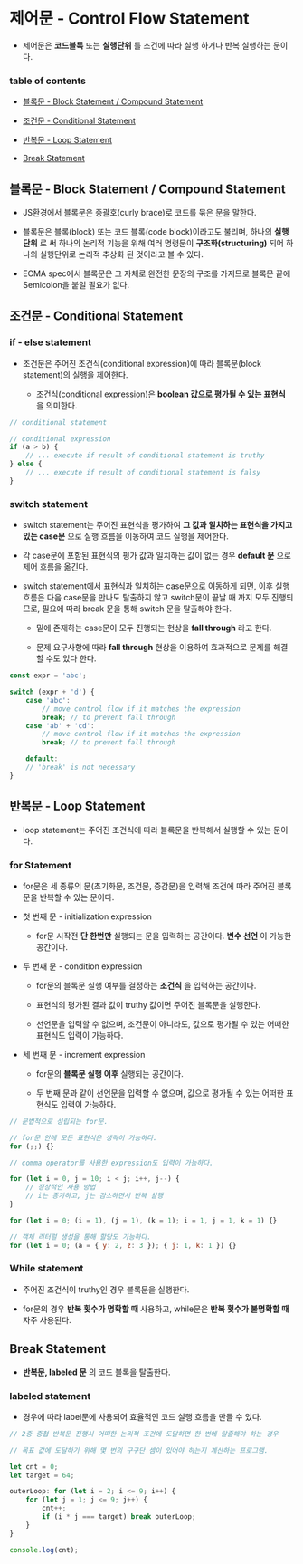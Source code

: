 # 제어문 - Control Flow Statement

- 제어문은 **코드블록** 또는 **실행단위** 를 조건에 따라 실행 하거나 반복 실행하는 문이다.

### table of contents

- [블록문 - Block Statement / Compound Statement](#블록문---block-statement--compound-statement)

- [조건문 - Conditional Statement](#조건문---conditional-statement)

- [반복문 - Loop Statement](#반복문---loop-statement)

- [Break Statement](#break-statement)

## 블록문 - Block Statement / Compound Statement

- JS환경에서 블록문은 중괄호(curly brace)로 코드를 묶은 문을 말한다.

- 블록문은 블록(block) 또는 코드 블록(code block)이라고도 불리며, 하나의 **실행 단위** 로 써 하나의 논리적 기능을 위해 여러 명령문이 **구조화(structuring)** 되어 하나의 실행단위로 논리적 추상화 된 것이라고 볼 수 있다.

- ECMA spec에서 블록문은 그 자체로 완전한 문장의 구조를 가지므로 블록문 끝에 Semicolon을 붙일 필요가 없다.

## 조건문 - Conditional Statement

### if - else statement

- 조건문은 주어진 조건식(conditional expression)에 따라 블록문(block statement)의 실행을 제어한다.

  - 조건식(conditional expression)은 **boolean 값으로 평가될 수 있는 표현식** 을 의미한다.

```javascript
// conditional statement

// conditional expression
if (a > b) {
	// ... execute if result of conditional statement is truthy
} else {
	// ... execute if result of conditional statement is falsy
}
```

### switch statement

- switch statement는 주어진 표현식을 평가하여 **그 값과 일치하는 표현식을 가지고 있는 case문** 으로 실행 흐름을 이동하여 코드 실행을 제어한다.

- 각 case문에 포함된 표현식의 평가 값과 일치하는 값이 없는 경우 **default 문** 으로 제어 흐름을 옮긴다.

- switch statement에서 표현식과 일치하는 case문으로 이동하게 되면, 이후 실행 흐름은 다음 case문을 만나도 탈출하지 않고 switch문이 끝날 때 까지 모두 진행되므로, 필요에 따라 break 문을 통해 switch 문을 탈출해야 한다.

  - 밑에 존재하는 case문이 모두 진행되는 현상을 **fall through** 라고 한다.

  - 문제 요구사항에 따라 **fall through** 현상을 이용하여 효과적으로 문제를 해결할 수도 있다 한다.

```javascript
const expr = 'abc';

switch (expr + 'd') {
	case 'abc':
		// move control flow if it matches the expression
		break; // to prevent fall through
	case 'ab' + 'cd':
		// move control flow if it matches the expression
		break; // to prevent fall through

	default:
	// 'break' is not necessary
}
```

## 반복문 - Loop Statement

- loop statement는 주어진 조건식에 따라 블록문을 반복해서 실행할 수 있는 문이다.

### for Statement

- for문은 세 종류의 문(초기화문, 조건문, 증감문)을 입력해 조건에 따라 주어진 블록문을 반복할 수 있는 문이다.

- 첫 번째 문 - initialization expression

  - for문 시작전 **단 한번만** 실행되는 문을 입력하는 공간이다. **변수 선언** 이 가능한 공간이다.

- 두 번째 문 - condition expression

  - for문의 블록문 실행 여부를 결정하는 **조건식** 을 입력하는 공간이다.

  - 표현식의 평가된 결과 값이 truthy 값이면 주어진 블록문을 실행한다.

  - 선언문을 입력할 수 없으며, 조건문이 아니라도, 값으로 평가될 수 있는 어떠한 표현식도 입력이 가능하다.

- 세 번째 문 - increment expression

  - for문의 **블록문 실행 이후** 실행되는 공간이다.

  - 두 번째 문과 같이 선언문을 입력할 수 없으며, 값으로 평가될 수 있는 어떠한 표현식도 입력이 가능하다.

```javascript
// 문법적으로 성립되는 for문.

// for문 안에 모든 표현식은 생략이 가능하다.
for (;;) {}

// comma operator를 사용한 expression도 입력이 가능하다.

for (let i = 0, j = 10; i < j; i++, j--) {
	// 정상적인 사용 방법
	// i는 증가하고, j는 감소하면서 반복 실행
}

for (let i = 0; (i = 1), (j = 1), (k = 1); i = 1, j = 1, k = 1) {}

// 객체 리터럴 생성을 통해 할당도 가능하다.
for (let i = 0; (a = { y: 2, z: 3 }); { j: 1, k: 1 }) {}
```

### While statement

- 주어진 조건식이 truthy인 경우 블록문을 실행한다.

- for문의 경우 **반복 횟수가 명확할 때** 사용하고, while문은 **반복 횟수가 불명확할 때** 자주 사용된다.

## Break Statement

- **반복문, labeled 문** 의 코드 블록을 탈출한다.

### labeled statement

- 경우에 따라 label문에 사용되어 효율적인 코드 실행 흐름을 만들 수 있다.

```javascript
// 2중 중첩 반복문 진행시 어떠한 논리적 조건에 도달하면 한 번에 탈줄해야 하는 경우

// 목표 값에 도달하기 위해 몇 번의 구구단 셈이 있어야 하는지 계산하는 프로그램.

let cnt = 0;
let target = 64;

outerLoop: for (let i = 2; i <= 9; i++) {
	for (let j = 1; j <= 9; j++) {
		cnt++;
		if (i * j === target) break outerLoop;
	}
}

console.log(cnt);
```
